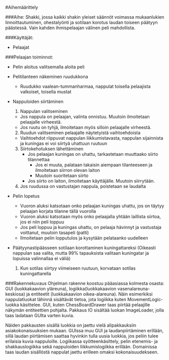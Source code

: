 #Aihemäärittely

###Aihe:
Shakki, jossa kaikki shakin yleiset säännöt voimassa mukaanlukien linnoittautuminen, ohestalyönti ja sotilaan korotus laudan toiseen päätyyn päästessä. Vain kahden ihmispelaajan välinen peli mahdollista.

###Käyttäjät: 
  * Pelaajat

###Pelaajan toiminnot:
- Pelin aloitus valitsemalla aloita peli

- Pelitilanteen näkeminen ruudukkona
  * Ruudukko vaalean-tummanharmaa, nappulat toisella pelaajista valkoiset, toisella mustat

- Nappuloiden siirtäminen
  1. Nappulan valitseminen
    * Jos nappula on pelaajan, valinta onnistuu. Muutoin ilmoitetaan pelaajalle virheestä.
    * Jos ruutu on tyhjä, ilmoitetaan myös silloin pelaajalle virheestä.
  2. Ruudun valitseminen pelaajalle näytetyistä vaihtoehdoista
    * Vaihtoehdot riippuvat nappulan liikkumistavasta, nappulan sijainnista ja kuningas ei voi siirtyä uhattuun ruutuun
  3. Siirtokehotuksen lähettäminen
     * Jos pelaajan kuningas on uhattu, tarkastetaan muuttaako siirto tilannettaa
       * Jos ei muuta, palataan takaisin aiempaan tilanteeseen ja ilmoitetaan siirron olevan laiton
       * Muutoin suoritetaan siirto
     * Jos siirto on laiton, ilmoitetaan käyttäjälle. Muutoin siirrytään.
  4. Jos ruudussa on vastustajan nappula, poistetaan se laudalta

- Pelin lopetus
  * Vuoron aluksi katsotaan onko pelaajan kuningas uhattu, jos on täytyy pelaajan korjata tilanne tällä vuorolla
  * Vuoron aluksi katsotaan myös onko pelaajalla yhtään laillista siirtoa, jos ei niin peli loppuu
  * Jos peli loppuu ja kuningas uhattu, on pelaaja hävinnyt ja vastustaja voittanut, muutoin tasapeli (patti)
  * Ilmoitetaan pelin lopputulos ja kysytään pelataanko uudelleen

- Päätyynastipäässeen sotilaan korottaminen kuningattareksi (Oikeasti nappulan saa valita, mutta 99% tapauksista valitaan kuningatar ja lopuissa valinnallaa ei väliä)
  1. Kun sotilas siirtyy viimeiseen ruutuun, korvataan sotilas kuningattarella
  
###Rakennekuvaus
Ohjelman rakenne koostuu pääasiassa kolmesta osasta: GUI (luokkakaavion yläreuna), logiikka(luokkakaavion vasenalareuna-keskiosa) ja entiteetit (luokkakaavion oikea-alareuna). Näin esimerkiksi nappulatluokat lähinnä sisältävät tietoa, jota logiikka kuten MovementLogic-luokka käsittelee. GUI, kuten ChessBoardDrawer taas piirtää pelaajille näkymän entiteettien pohjalta. Pakkaus IO sisältää luokan ImageLoader, jolla taas ladataan GUIta varten kuvia. 

Näiden pakkausten sisällä luokkia on jaettu vielä alipakkauksiin asiakokonaisuuksien mukaan. GUIssa muu GUI ja laudanpiirtäminen erillään, sillä laudan piirtämisen saattaa hyvinkin tulla uusia luokkia, jos peliin tulee erilaisia kuvia nappuloille. Logiikassa syötteenkäsittely, pelin etenemis- ja shakkauslogiikka sekä nappuloiden liikkumislogiikka erillään. Domainissa taas laudan sisällöstä nappulat jaettu erilleen omaksi kokonaisuudekseen.
